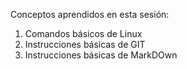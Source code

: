 Conceptos aprendidos en esta sesión:

1. Comandos básicos de Linux
2. Instrucciones básicas de GIT
3. Instrucciones básicas de MarkDOwn
